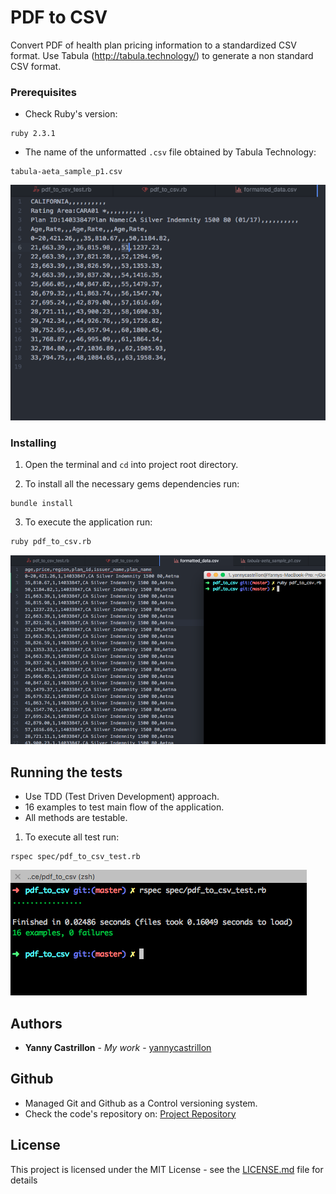 # PDF to CSV

Convert PDF of health plan pricing information to a standardized CSV format.
Use Tabula (http://tabula.technology/) to generate a non standard CSV format.

### Prerequisites

- Check Ruby's version:

```
ruby 2.3.1

```
- The name of the unformatted ``` .csv ``` file obtained by Tabula Technology:

```
tabula-aeta_sample_p1.csv
```

![](unformatted_csv.png)

### Installing

1) Open the terminal and ```cd``` into project root directory.

2) To install all the necessary gems dependencies run:
```
bundle install
```

3) To execute the application run:
```
ruby pdf_to_csv.rb
```

![](Execution_pdf_to_csv.png)

## Running the tests

- Use TDD (Test Driven Development) approach.
- 16 examples to test main flow of the application.
- All methods are testable.

1) To execute all test run:
```
rspec spec/pdf_to_csv_test.rb
```

![](rspec_test_pdf_to_csv.png)

## Authors

* **Yanny Castrillon** - *My work* - [yannycastrillon](https://github.com/yannycastrillon)

## Github

* Managed Git and Github as a Control versioning system.
* Check the code's repository on: [Project Repository](https://github.com/yannycastrillon/pdf_to_csv)
## License

This project is licensed under the MIT License - see the [LICENSE.md](LICENSE.md) file for details
